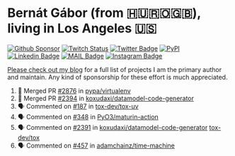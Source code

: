 # Bernát Gábor (from 🇭🇺🇷🇴🇬🇧), living in Los Angeles 🇺🇸

[![Github Sponsor](https://img.shields.io/static/v1?label=Sponsor&message=%E2%9D%A4&logo=GitHub&link=https://github.com/sponsors/gaborbernat&style=flat-square)](https://github.com/sponsors/gaborbernat)
[![Twitch Status](https://img.shields.io/twitch/status/gaborbernat?style=flat-square)](https://www.twitch.tv/gaborbernat)
[![Twitter Badge](https://img.shields.io/badge/-@gjbernat-1ca0f1?style=flat-square&labelColor=1ca0f1&logo=twitter&logoColor=white&link=https://twitter.com/gjbernat)](https://twitter.com/gjbernat)
[![PyPI](https://img.shields.io/badge/-gaborbernat-0073b7?style=flat-square&logo=Python&logoColor=white&link=https://pypi.org/user/gaborbernat/)](https://pypi.org/user/gaborbernat/)
[![Linkedin Badge](https://img.shields.io/badge/-gaborbernat-blue?style=flat-square&logo=Linkedin&logoColor=white&link=https://www.linkedin.com/in/gaborbernat/)](https://www.linkedin.com/in/gaborbernat/)
[![MAIL Badge](https://img.shields.io/badge/-gaborjbernat@gmail.com-c14438?style=flat-square&logo=Gmail&logoColor=white&link=mailto:gaborjbernat@gmail.com)](mailto:gaborjbernat@gmail.com)
[![Instagram Badge](https://img.shields.io/badge/-@gabor__bernat-845EC2?style=flat-square&labelColor=white&logo=Instagram&link=https://instagram.com/gabor_bernat/)](https://instagram.com/gabor_bernat)

[Please check out my blog](https://bernat.tech/about/) for a full list of projects I am the primary author and maintain.
Any kind of sponsorship for these effort is much appreciated.

<!--START_SECTION:activity-->

1. 🎉 Merged PR [#2876](https://github.com/pypa/virtualenv/pull/2876) in [pypa/virtualenv](https://github.com/pypa/virtualenv)
2. 🎉 Merged PR [#2394](https://github.com/koxudaxi/datamodel-code-generator/pull/2394) in [koxudaxi/datamodel-code-generator](https://github.com/koxudaxi/datamodel-code-generator)
3. 🗣 Commented on [#187](https://github.com/tox-dev/tox-uv/issues/187#issuecomment-2845163369) in [tox-dev/tox-uv](https://github.com/tox-dev/tox-uv)
4. 🗣 Commented on [#348](https://github.com/PyO3/maturin-action/issues/348#issuecomment-2845016992) in [PyO3/maturin-action](https://github.com/PyO3/maturin-action)
5. 🗣 Commented on [#2391](https://github.com/koxudaxi/datamodel-code-generator/issues/2391#issuecomment-2842602715) in [koxudaxi/datamodel-code-generator](https://github.com/koxudaxi/datamodel-code-generator)
   [tox-dev/tox](https://github.com/tox-dev/tox)
5. 🗣 Commented on [#457](https://github.com/adamchainz/time-machine/pull/457#issuecomment-2197730644) in
[adamchainz/time-machine](https://github.com/adamchainz/time-machine)
<!--END_SECTION:activity-->
